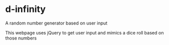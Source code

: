 # d-infinity
A random number generator based on user input

This webpage uses jQuery to get user input and mimics a dice roll based on those numbers
